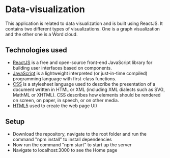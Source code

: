 # Data-visualization
This application is related to data visualization and is built using ReactJS. It contains two different types of visualizations. One is a graph visualization and the other one is a Word cloud.

## Technologies used
* [ReactJS](https://react.dev/) is a free and open-source front-end JavaScript library for building user interfaces based on components.
* [JavaScript](https://developer.mozilla.org/en-US/docs/Web/JavaScript) is a lightweight interpreted (or just-in-time compiled) programming language with first-class functions.
* [CSS](https://developer.mozilla.org/en-US/docs/Web/CSS) is a stylesheet language used to describe the presentation of a document written in HTML or XML (including XML dialects such as SVG, MathML or XHTML). CSS describes how elements should be rendered on screen, on paper, in speech, or on other media.
* [HTML5](https://html.com/html5/) used to create the web page UI)


## Setup

* Download the repository, navigate to the root folder and run the command "npm install" to install dependencies
* Now run the command "npm start" to start up the server
* Navigate to localhost:3000 to see the Home page
